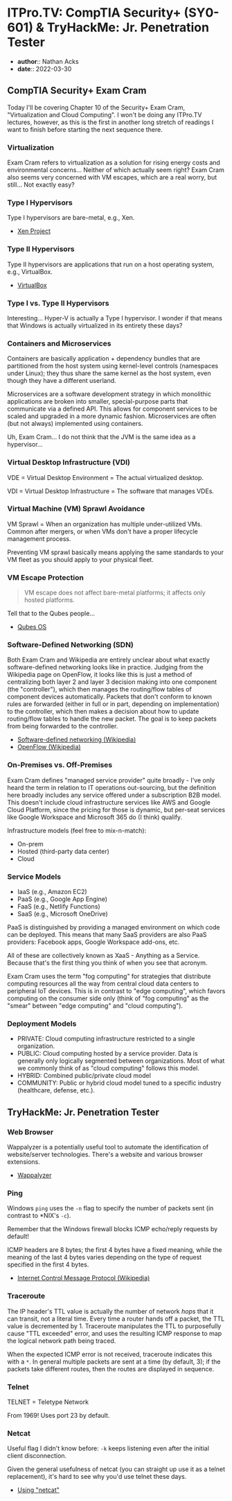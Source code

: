 # ITPro.TV: CompTIA Security+ (SY0-601) & TryHackMe: Jr. Penetration Tester

* **author**:: Nathan Acks  
* **date**:: 2022-03-30

## CompTIA Security+ Exam Cram

Today I'll be covering Chapter 10 of the Security+ Exam Cram, "Virtualization and Cloud Computing". I won't be doing any ITPro.TV lectures, however, as this is the first in another long stretch of readings I want to finish before starting the next sequence there.

### Virtualization

Exam Cram refers to virtualization as a solution for rising energy costs and environmental concerns… Neither of which actually seem right? Exam Cram also seems very concerned with VM escapes, which are a real worry, but still… Not exactly easy?

### Type I Hypervisors

Type I hypervisors are bare-metal, e.g., Xen.

* [Xen Project](https://xenproject.org/)

### Type II Hypervisors

Type II hypervisors are applications that run on a host operating system, e.g., VirtualBox.

* [VirtualBox](https://www.virtualbox.org/)

### Type I vs. Type II Hypervisors

Interesting… Hyper-V is actually a Type I hypervisor. I wonder if that means that Windows is actually virtualized in its entirety these days?

### Containers and Microservices

Containers are basically application + dependency bundles that are partitioned from the host system using kernel-level controls (namespaces under Linux); they thus share the same kernel as the host system, even though they have a different userland.

Microservices are a software development strategy in which monolithic applications are broken into smaller, special-purpose parts that communicate via a defined API. This allows for component services to be scaled and upgraded in a more dynamic fashion. Microservices are often (but not always) implemented using containers.

Uh, Exam Cram… I do not think that the JVM is the same idea as a hypervisor…

### Virtual Desktop Infrastructure (VDI)

VDE = Virtual Desktop Environment = The actual virtualized desktop.

VDI = Virtual Desktop Infrastructure = The software that manages VDEs.

### Virtual Machine (VM) Sprawl Avoidance

VM Sprawl = When an organization has multiple under-utilized VMs. Common after mergers, or when VMs don't have a proper lifecycle management process.

Preventing VM sprawl basically means applying the same standards to your VM fleet as you should apply to your physical fleet.

### VM Escape Protection

> VM escape does not affect bare-metal platforms; it affects only hosted platforms.

Tell that to the Qubes people…

* [Qubes OS](https://www.qubes-os.org/)

### Software-Defined Networking (SDN)

Both Exam Cram and Wikipedia are entirely unclear about what exactly software-defined networking looks like in practice. Judging from the Wikipedia page on OpenFlow, it looks like this is just a method of centralizing both layer 2 and layer 3 decision making into one component (the "controller"), which then manages the routing/flow tables of component devices automatically. Packets that don't conform to known rules are forwarded (either in full or in part, depending on implementation) to the controller, which then makes a decision about how to update routing/flow tables to handle the new packet. The goal is to keep packets from being forwarded to the controller.

* [Software-defined networking (Wikipedia)](https://en.wikipedia.org/wiki/Software-defined_networking)
* [OpenFlow (Wikipedia)](https://en.wikipedia.org/wiki/OpenFlow)

### On-Premises vs. Off-Premises

Exam Cram defines "managed service provider" quite broadly - I've only heard the term in relation to IT operations out-sourcing, but the definition here broadly includes any service offered under a subscription B2B model. This doesn't include cloud infrastructure services like AWS and Google Cloud Platform, since the pricing for those is dynamic, but per-seat services like Google Workspace and Microsoft 365 do (I think) qualify.

Infrastructure models (feel free to mix-n-match):

* On-prem
* Hosted (third-party data center)
* Cloud

### Service Models

* IaaS (e.g., Amazon EC2)
* PaaS (e.g., Google App Engine)
* FaaS (e.g., Netlify Functions)
* SaaS (e.g., Microsoft OneDrive)

PaaS is distinguished by providing a managed environment on which code can be deployed. This means that many SaaS providers are also PaaS providers: Facebook apps, Google Workspace add-ons, etc.

All of these are collectively known as XaaS - Anything as a Service. Because that's the first thing you think of when you see that acronym.

Exam Cram uses the term "fog computing" for strategies that distribute computing resources all the way from central cloud data centers to peripheral IoT devices. This is in contrast to "edge computing", which favors computing on the consumer side only (think of "fog computing" as the "smear" between "edge computing" and "cloud computing").

### Deployment Models

* PRIVATE: Cloud computing infrastructure restricted to a single organization.
* PUBLIC: Cloud computing hosted by a service provider. Data is generally only logically segmented between organizations. Most of what we commonly think of as "cloud computing" follows this model.
* HYBRID: Combined public/private cloud model
* COMMUNITY: Public or hybrid cloud model tuned to a specific industry (healthcare, defense, etc.).

## TryHackMe: Jr. Penetration Tester

### Web Browser

Wappalyzer is a potentially useful tool to automate the identification of website/server technologies. There's a website and various browser extensions.

* [Wappalyzer](https://www.wappalyzer.com/)

### Ping

Windows `ping` uses the `-n` flag to specify the number of packets sent (in contrast to \*NIX's `-c`).

Remember that the Windows firewall blocks ICMP echo/reply requests by default!

ICMP headers are 8 bytes; the first 4 bytes have a fixed meaning, while the meaning of the last 4 bytes varies depending on the type of request specified in the first 4 bytes.

* [Internet Control Message Protocol (Wikipedia)](https://en.wikipedia.org/wiki/Internet_Control_Message_Protocol)

### Traceroute

The IP header's TTL value is actually the number of network *hops* that it can transit, not a literal time. Every time a router hands off a packet, the TTL value is decremented by 1. Traceroute manipulates the TTL to purposefully cause "TTL exceeded" error, and uses the resulting ICMP response to map the logical network path being traced.

When the expected ICMP error is not received, traceroute indicates this with a `*`. In general multiple packets are sent at a time (by default, 3); if the packets take different routes, then the routes are displayed in sequence.

### Telnet

TELNET = Teletype Network

From 1969! Uses port 23 by default.

### Netcat

Useful flag I didn't know before: `-k` keeps listening even after the initial client disconnection.

Given the general usefulness of netcat (you can straight up use it as a telnet replacement), it's hard to see why you'd use telnet these days.

* [Using "netcat"](../notes/netcat.md)
